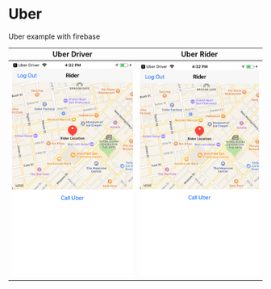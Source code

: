 # Uber
Uber example with firebase


|   Uber Driver   |   Uber Rider    |
|:---------------:|:---------------:|
| ![gif](https://github.com/jcapasix/Uber/blob/master/Uber%20Driver/Uber%20Driver/Assets.xcassets/screen/Rider.imageset/Rider.png?=50x20 ) | ![gif](https://github.com/jcapasix/Uber/blob/master/Uber%20Driver/Uber%20Driver/Assets.xcassets/screen/Rider.imageset/Rider.png?=50x20) |
